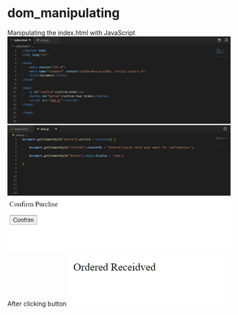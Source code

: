 # dom_manipulating
Manipulating the index.html with JavaScript
![GitHub Logo](/images/html.jpg)
![GitHub Logo](/images/js_dom.jpg)
![GitHub Logo](/images/cb.jpg)
<br>
After clicking button
![GitHub Logo](/images/cb2.jpg)

